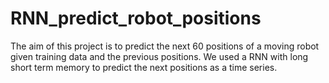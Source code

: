 # RNN_predict_robot_positions
The aim of this project is to predict the next 60 positions of a moving robot given training data and the previous positions. We used a RNN with long short term memory to predict the next positions as a time series.

